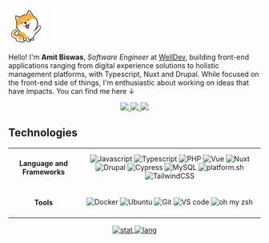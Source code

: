 <img alt="dog-waiving-hand" src="dog.gif" width="75px" />

<p align="left">
   Hello! I'm <strong>Amit Biswas</strong>, <em>Software Engineer</em> at <a href="https://www.welldev.io/">WellDev</a>, building front-end applications ranging from digital experience solutions to holistic management platforms, with Typescript, Nuxt and Drupal. While focused on the front-end side of things, I'm enthusiastic about working on ideas that have impacts. You can find me here ↓
</p>

<div align="center">
  <a href="https://www.linkedin.com/in/amitkbiswas01/">
    <img src="https://img.shields.io/badge/-Amit_Biswas-blue?style=for-the-badge&logo=Linkedin&logoColor=white" />
  </a>
  <a href="https://twitter.com/amitkbiswas01/">
    <img src="https://img.shields.io/badge/-Amit_Biswas-blue?style=for-the-badge&logo=Twitter&logoColor=white" />
  </a>
  <a href="mailto:hi@amitbiswas.me">
    <img
      src="https://img.shields.io/badge/-hi@amitbiswas.me-c14438?style=for-the-badge&logo=Gmail&logoColor=white" />
  </a>
</div>

## **Technologies**

<table>
  <tbody>
    <tr>
      <td align="center"> <h4>Language and Frameworks</h4> </td>
      <td align="center">
        <img alt="Javascript"
          src="https://img.shields.io/badge/JavaScript-323330?style=for-the-badge&logo=javascript&logoColor=F7DF1E" />
        <img alt="Typescript"
          src="https://img.shields.io/badge/TypeScript-3178C6?style=for-the-badge&logo=typescript&logoColor=white" />
        <img alt="PHP"
          src="https://img.shields.io/badge/PHP7+-777BB4?style=for-the-badge&logo=php&logoColor=white" />
        <img alt="Vue"
          src="https://img.shields.io/badge/Vue.js-35495E?style=for-the-badge&logo=vuedotjs&logoColor=4FC08D" />
        <img alt="Nuxt"
          src="https://img.shields.io/badge/Nuxt.js-00DC82?style=for-the-badge&logo=nuxtdotjs&logoColor=4FC08D" />
        <img alt="Drupal"
          src="https://img.shields.io/badge/Drupal-0678BE?style=for-the-badge&logo=drupal&logoColor=white" />
        <img alt="Cypress"
          src="https://img.shields.io/badge/Cypress-17202C?style=for-the-badge&logo=cypress&logoColor=white" />
        <img alt="MySQL"
          src="https://img.shields.io/badge/MySQL-00000F?style=for-the-badge&color=42759C&logo=mysql&logoColor=white" />
        <img alt="platform.sh"
          src="https://img.shields.io/badge/platform.sh-FFFFFF?style=for-the-badge&color=black&logo=Platform.sh&logoColor=which" />
        <img alt="TailwindCSS"
          src="https://img.shields.io/badge/TailwindCSS-38B2AC?style=for-the-badge&logo=tailwind-css&logoColor=white" />
      </td>
    </tr>
    <tr>
      <td align="center"> <h4>Tools</h4> </td>
      <td align="center">
        <img alt="Docker"
          src="https://img.shields.io/badge/Docker-2CA5E0?style=for-the-badge&logo=docker&logoColor=white" />
        <img alt="Ubuntu"
          src="https://img.shields.io/badge/Ubuntu-E95420?style=for-the-badge&logo=ubuntu&logoColor=white" />
        <img alt="Git" src="https://img.shields.io/badge/Git-F05032?style=for-the-badge&logo=git&logoColor=white" />
        <img alt="VS code"
          src="https://img.shields.io/badge/Visual_Studio_Code-0078D4?style=for-the-badge&logo=visual%20studio%20code&logoColor=white" />
        <img alt="oh my zsh"
          src="https://img.shields.io/badge/oh_my_zsh-1A2C34?style=for-the-badge&logo=GNU%20Bash&logoColor=white" />
      </td>
    </tr>
  </tbody>
</table>

<div align="center">
  <a href="https://github.com/anuraghazra/github-readme-stats">
    <img alt="stat" align="center" height="165" width="auto"
      src="https://github-readme-stats.vercel.app/api/top-langs/?username=amitkbiswas01&hide=html,css&exclude_repo=ocr-cnn,covid19-detection-xray,course-projects&theme=dracula&layout=compact" />
  </a>
  <a href="https://github.com/anuraghazra/github-readme-stats">
    <img alt="lang" align="center" height="165" width="auto"
      src="https://github-readme-stats.vercel.app/api?username=amitkbiswas01&count_private=true&theme=dracula&show_icons=true" />
  </a>
</div>
